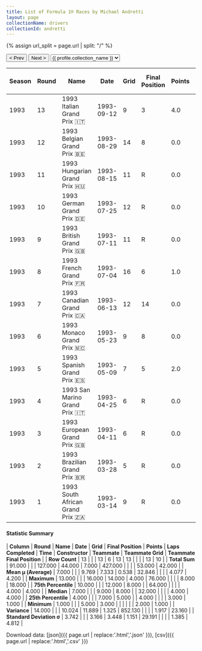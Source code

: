 ```yaml
---
title: List of Formula 1® Races by Michael Andretti
layout: page
collectionName: drivers
collectionId: andretti
---
```


{% assign url_split = page.url | split: "/" %}
<div id="collection-navigation">
<button onclick="selector.options[selector.selectedIndex-1].value && (window.location = selector.options[selector.selectedIndex-1].value);">&lt; Prev</button>
<button onclick="selector.options[selector.selectedIndex+1].value && (window.location = selector.options[selector.selectedIndex+1].value);">Next &gt;</button>
<select id="selector" onchange="this.options[this.selectedIndex].value && (window.location = this.options[this.selectedIndex].value);">
  {% for collectionId in site.data[page.collectionName].refs %}
    {% if collectionId == page.collectionId %}
      {% assign selected = "selected" %}
    {% else %}
      {% assign selected = "" %}
    {% endif %}
    {% assign profile = site.data[page.collectionName][collectionId].profile %}
    <option value="/f1/{{ page.collectionName }}/{{ collectionId }}/{{ url_split[4] }}" {{ selected }}>{{ profile.collection_name }}</option>
  {% endfor %}
</select>
</div>

| Season | Round | Name | Date | Grid | Final Position | Points | Laps Completed | Time | Constructor | Teammate | Teammate Grid | Teammate Final Position |
|--|--|--|--|--|--|--|--|--|--|--|--|--|
| 1993 | 13 | 1993 Italian Grand Prix 🇮🇹 | 1993-09-12 | 9 | 3 | 4.0 | 52 |   | McLaren 🇬🇧 | [Ayrton Senna 🇧🇷](/f1/drivers/senna) | 4 | R |
| 1993 | 12 | 1993 Belgian Grand Prix 🇧🇪 | 1993-08-29 | 14 | 8 | 0.0 | 43 |   | McLaren 🇬🇧 | [Ayrton Senna 🇧🇷](/f1/drivers/senna) | 5 | 4 |
| 1993 | 11 | 1993 Hungarian Grand Prix 🇭🇺 | 1993-08-15 | 11 | R | 0.0 | 15 |   | McLaren 🇬🇧 | [Ayrton Senna 🇧🇷](/f1/drivers/senna) | 4 | R |
| 1993 | 10 | 1993 German Grand Prix 🇩🇪 | 1993-07-25 | 12 | R | 0.0 | 4 |   | McLaren 🇬🇧 | [Ayrton Senna 🇧🇷](/f1/drivers/senna) | 4 | 4 |
| 1993 | 9 | 1993 British Grand Prix 🇬🇧 | 1993-07-11 | 11 | R | 0.0 | 0 |   | McLaren 🇬🇧 | [Ayrton Senna 🇧🇷](/f1/drivers/senna) | 4 | 5 |
| 1993 | 8 | 1993 French Grand Prix 🇫🇷 | 1993-07-04 | 16 | 6 | 1.0 | 71 |   | McLaren 🇬🇧 | [Ayrton Senna 🇧🇷](/f1/drivers/senna) | 5 | 4 |
| 1993 | 7 | 1993 Canadian Grand Prix 🇨🇦 | 1993-06-13 | 12 | 14 | 0.0 | 66 |   | McLaren 🇬🇧 | [Ayrton Senna 🇧🇷](/f1/drivers/senna) | 8 | 18 |
| 1993 | 6 | 1993 Monaco Grand Prix 🇲🇨 | 1993-05-23 | 9 | 8 | 0.0 | 76 |   | McLaren 🇬🇧 | [Ayrton Senna 🇧🇷](/f1/drivers/senna) | 3 | 1 |
| 1993 | 5 | 1993 Spanish Grand Prix 🇪🇸 | 1993-05-09 | 7 | 5 | 2.0 | 64 |   | McLaren 🇬🇧 | [Ayrton Senna 🇧🇷](/f1/drivers/senna) | 3 | 2 |
| 1993 | 4 | 1993 San Marino Grand Prix 🇮🇹 | 1993-04-25 | 6 | R | 0.0 | 32 |   | McLaren 🇬🇧 | [Ayrton Senna 🇧🇷](/f1/drivers/senna) | 4 | R |
| 1993 | 3 | 1993 European Grand Prix 🇬🇧 | 1993-04-11 | 6 | R | 0.0 | 0 |   | McLaren 🇬🇧 | [Ayrton Senna 🇧🇷](/f1/drivers/senna) | 4 | 1 |
| 1993 | 2 | 1993 Brazilian Grand Prix 🇧🇷 | 1993-03-28 | 5 | R | 0.0 | 0 |   | McLaren 🇬🇧 | [Ayrton Senna 🇧🇷](/f1/drivers/senna) | 3 | 1 |
| 1993 | 1 | 1993 South African Grand Prix 🇿🇦 | 1993-03-14 | 9 | R | 0.0 | 4 |   | McLaren 🇬🇧 | [Ayrton Senna 🇧🇷](/f1/drivers/senna) | 2 | 2 |

#### Statistic Summary

| **Column** | **Round** | **Name** | **Date** | **Grid** | **Final Position** | **Points** | **Laps Completed** | **Time** | **Constructor** | **Teammate** | **Teammate Grid** | **Teammate Final Position** |
| **Row Count** | 13 |  |  | 13 | 6 | 13 | 13 |  |  |  | 13 | 10 |
| **Total Sum** | 91.000 |  |  | 127.000 | 44.000 | 7.000 | 427.000 |  |  |  | 53.000 | 42.000 |
| **Mean μ (Average)** | 7.000 |  |  | 9.769 | 7.333 | 0.538 | 32.846 |  |  |  | 4.077 | 4.200 |
| **Maximum** | 13.000 |  |  | 16.000 | 14.000 | 4.000 | 76.000 |  |  |  | 8.000 | 18.000 |
| **75th Percentile** | 10.000 |  |  | 12.000 | 8.000 |  | 64.000 |  |  |  | 4.000 | 4.000 |
| **Median** | 7.000 |  |  | 9.000 | 8.000 |  | 32.000 |  |  |  | 4.000 | 4.000 |
| **25th Percentile** | 4.000 |  |  | 7.000 | 5.000 |  | 4.000 |  |  |  | 3.000 | 1.000 |
| **Minimum** | 1.000 |  |  | 5.000 | 3.000 |  |  |  |  |  | 2.000 | 1.000 |
| **Variance** | 14.000 |  |  | 10.024 | 11.889 | 1.325 | 852.130 |  |  |  | 1.917 | 23.160 |
| **Standard Deviation σ** | 3.742 |  |  | 3.166 | 3.448 | 1.151 | 29.191 |  |  |  | 1.385 | 4.812 |

Download data: [json]({{ page.url | replace:'.html','.json' }}), [csv]({{ page.url | replace:'.html','.csv' }})
